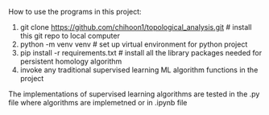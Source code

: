 How to use the programs in this project:

1. git clone https://github.com/chihoon1/topological_analysis.git # install this git repo to local computer
2. python -m venv venv # set up virtual environment for python project
3. pip install -r requirements.txt # install all the library packages needed for persistent homology algorithm
4. invoke any traditional supervised learning ML algorithm functions in the project

The implementations of supervised learning algorithms are tested in the .py file where algorithms are implemetned or in .ipynb file
